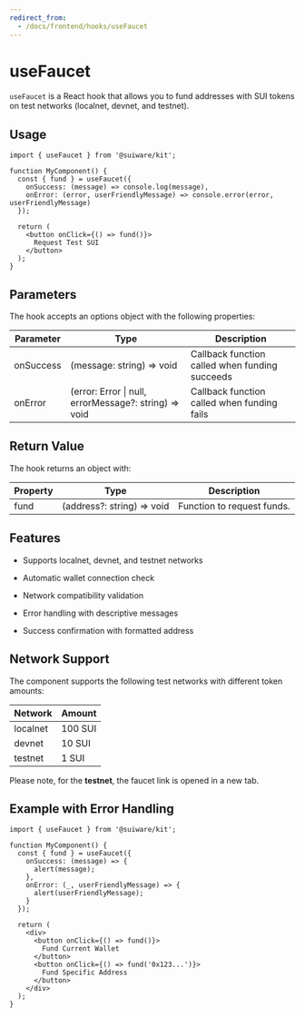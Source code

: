 ```yaml
---
redirect_from:
  - /docs/frontend/hooks/useFaucet
---
```


# useFaucet

`useFaucet` is a React hook that allows you to fund addresses with SUI tokens on test networks (localnet, devnet, and testnet).

## Usage
```tsx
import { useFaucet } from '@suiware/kit';

function MyComponent() {
  const { fund } = useFaucet({
    onSuccess: (message) => console.log(message),
    onError: (error, userFriendlyMessage) => console.error(error, userFriendlyMessage)
  });

  return (
    <button onClick={() => fund()}>
      Request Test SUI
    </button>
  );
}
```

## Parameters

The hook accepts an options object with the following properties:

| Parameter | Type | Description |  
| --- | --- | --- |
| onSuccess | (message: string) => void | Callback function called when funding succeeds |
| onError | (error: Error \| null, errorMessage?: string) => void | Callback function called when funding fails |

## Return Value

The hook returns an object with:

| Property | Type | Description | 
| --- | --- | --- |
| fund | (address?: string) => void | Function to request funds.  

## Features

- Supports localnet, devnet, and testnet networks

- Automatic wallet connection check

- Network compatibility validation

- Error handling with descriptive messages

- Success confirmation with formatted address

## Network Support

The component supports the following test networks with different token amounts:

| Network | Amount |
|---------|---------|
| localnet | 100 SUI |
| devnet | 10 SUI |
| testnet | 1 SUI |

Please note, for the **testnet**, the faucet link is opened in a new tab.

## Example with Error Handling

```tsx
import { useFaucet } from '@suiware/kit';

function MyComponent() {
  const { fund } = useFaucet({
    onSuccess: (message) => {
      alert(message);
    },
    onError: (_, userFriendlyMessage) => {
      alert(userFriendlyMessage);
    }
  });

  return (
    <div>
      <button onClick={() => fund()}>
        Fund Current Wallet
      </button>
      <button onClick={() => fund('0x123...')}>
        Fund Specific Address
      </button>
    </div>
  );
}
```
